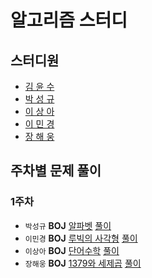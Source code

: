 # 알고리즘 스터디

## 스터디원

- [김 윤 수](https://github.com/kysu5095)
- [박 성 규](https://github.com/prodinic)
- [이 상 아](https://github.com/snaag)
- [이 민 경](https://github.com/blossominkyung)
- [장 해 웅](https://github.com/Longseabear)

## 주차별 문제 풀이

### 1주차

- `박성규` **BOJ** [알파벳](https://www.acmicpc.net/problem/1987) [풀이](./solution/01:알파벳.md)
- `이민경` **BOJ** [루빅의 사각형](https://www.acmicpc.net/problem/2549) [풀이](./solution/01:루빅의-사각형.md)
- `이상아` **BOJ** [단어수학](https://www.acmicpc.net/problem/1339) [풀이](./solution/01:단어수학.md)
- `장해웅` **BOJ** [1379와 세제곱](https://www.acmicpc.net/problem/2731) [풀이](./solution/01:1379와-세제곱.md)

